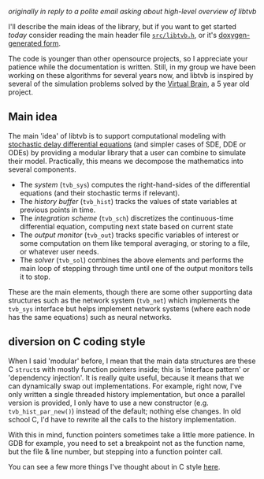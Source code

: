 _originally in reply to a polite email asking about high-level overview of libtvb_

I'll describe the main ideas of the library, but if you want to get
started *today* consider reading the 
main header file [`src/libtvb.h`](https://github.com/maedoc/libtvb/blob/master/src/libtvb.h),
or it's [doxygen-generated form](http://maedoc.github.io/libtvb/libtvb_8h.html).

The code is younger than other opensource projects, so I appreciate
your patience while the documentation is written. Still, in my group we have been working
on these algorithms for several years now, and libtvb is inspired by several
of the simulation problems solved by the [Virtual Brain](http://thevirtualbrain.org),
a 5 year old project.

## Main idea

The main 'idea' of libtvb is to support computational modeling with
[stochastic delay differential equations](SDDE) (and simpler cases of SDE, DDE
or ODEs) by providing a modular library that a user can combine to
simulate their model. Practically, this means we decompose the
mathematics into several components.

- The *system* (`tvb_sys`) computes the right-hand-sides of the differential
  equations (and their stochastic terms if relevant).
- The *history buffer* (`tvb_hist`) tracks the values of state variables at previous
  points in time.
- The *integration scheme* (`tvb_sch`) discretizes the continuous-time
  differential equation, computing next state based on current state
- The *output monitor* (`tvb_out`) tracks specific variables of interest
  or some computation on them like temporal averaging, or storing to a
  file, or whatever user needs.
- The *solver* (`tvb_sol`) combines the above elements and performs the
  main loop of stepping through time until one of the output monitors
  tells it to stop.

These are the main elements, though there are some other supporting data
structures such as the network system (`tvb_net`) which implements the
`tvb_sys` interface but helps implement network systems (where each node
has the same equations) such as neural networks.

## diversion on C coding style

When I said 'modular' before, I mean that the main data structures are
these C `struct`s with mostly function pointers inside; this is
'interface pattern' or 'dependency injection'. It is really quite
useful, because it means that we can dynamically swap out
implementations. For example, right now, I've only written a single
threaded history implementation, but once a parallel version is provided, I
only have to use a new constructor (e.g. `tvb_hist_par_new()`) instead of
the default; nothing else changes. In old school C, I'd have to rewrite
all the calls to the history implementation.

With this in mind, function pointers sometimes take a little more
patience. In GDB for example, you need to set a breakpoint not as the
function name, but the file & line number, but stepping into a function
pointer call.

You can see a few more things I've thought about in C style
[here](https://github.com/maedoc/libtvb/issues/84).